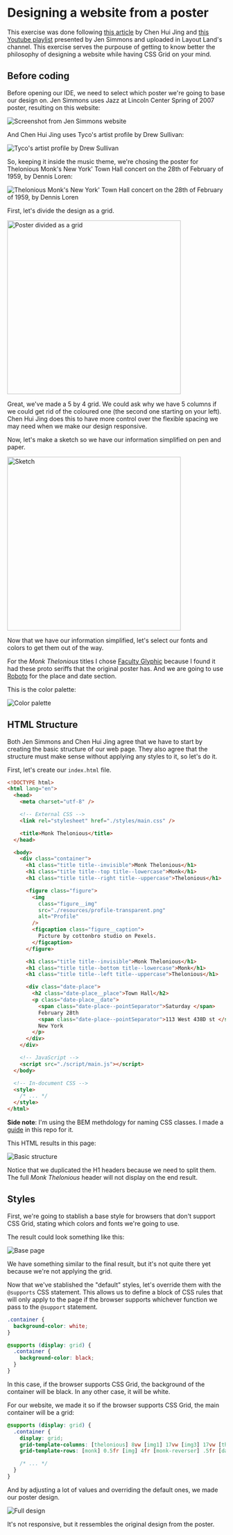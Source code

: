 # Designing a website from a poster
This exercise was done following [this article](https://chenhuijing.com/blog/how-i-design-with-css-grid/) by Chen Hui Jing and [this Youtube playlist](https://www.youtube.com/playlist?list=PLbSquHt1VCf2irEuVf8c2hsoOMKyeQ2LO) presented by Jen Simmons and uploaded in Layout Land's channel. This exercise serves the purpouse of getting to know better the philosophy of designing a website while having CSS Grid on your mind.

## Before coding
Before opening our IDE, we need to select which poster we're going to base our design on. Jen Simmons uses Jazz at Lincoln Center Spring of 2007 poster, resulting on this website:

![Screenshot from Jen Simmons website](./img/image.jpg)

And Chen Hui Jing uses Tyco's artist profile by Drew Sullivan:

![Tyco's artist profile by Drew Sullivan](./img/image-1.jpg)

So, keeping it inside the music theme, we're chosing the poster for Thelonious Monk's New York' Town Hall concert on the 28th of February of 1959, by Dennis Loren:

![Thelonious Monk's New York' Town Hall concert on the 28th of February of 1959, by Dennis Loren](./img/image-2.jpg)

First, let's divide the design as a grid.

<img src="./img/image-3.jpg" alt="Poster divided as a grid" style="width:400px;"/>

Great, we've made a 5 by 4 grid. We could ask why we have 5 columns if we could get rid of the coloured one (the second one starting on your left). Chen Hui Jing does this to have more control over the flexible spacing we may need when we make our design responsive.

Now, let's make a sketch so we have our information simplified on pen and paper.

<img src="./img/image-4.jpg" alt="Sketch" style="width:400px;"/>

Now that we have our information simplified, let's select our fonts and colors to get them out of the way.

For the *Monk Thelonious* titles I chose [Faculty Glyphic](https://fonts.google.com/specimen/Faculty+Glyphic) because I found it had these proto seriffs that the original poster has. And we are going to use [Roboto](https://fonts.google.com/specimen/Roboto) for the place and date section.

This is the color palette:

![Color palette](././img/image-2.png)

## HTML Structure
Both Jen Simmons and Chen Hui Jing agree that we have to start by creating the basic structure of our web page. They also agree that the structure must make sense without applying any styles to it, so let's do it.

First, let's create our `index.html` file.

```html
<!DOCTYPE html>
<html lang="en">
  <head>
    <meta charset="utf-8" />

    <!-- External CSS -->
    <link rel="stylesheet" href="./styles/main.css" />

    <title>Monk Thelonious</title>
  </head>

  <body>
    <div class="container">
      <h1 class="title title--invisible">Monk Thelonious</h1>
      <h1 class="title title--top title--lowercase">Monk</h1>
      <h1 class="title title--right title--uppercase">Thelonious</h1>

      <figure class="figure">
        <img
          class="figure__img"
          src="./resources/profile-transparent.png"
          alt="Profile"
        />
        <figcaption class="figure__caption">
          Picture by cottonbro studio on Pexels.
        </figcaption>
      </figure>

      <h1 class="title title--invisible">Monk Thelonious</h1>
      <h1 class="title title--bottom title--lowercase">Monk</h1>
      <h1 class="title title--left title--uppercase">Thelonious</h1>

      <div class="date-place">
        <h2 class="date-place__place">Town Hall</h2>
        <p class="date-place__date">
          <span class="date-place--pointSeparator">Saturday </span>
          February 28th
          <span class="date-place--pointSeparator">113 West 438D st </span>
          New York
        </p>
      </div>
    </div>

    <!-- JavaScript -->
    <script src="./script/main.js"></script>
  </body>

  <!-- In-document CSS -->
  <style>
    /* ... */
  </style>
</html>
```

**Side note**: I'm using the BEM methdology for naming CSS classes. I made a [guide](../../Development%20methodologies/BEM/Guide.md) in this repo for it.

This HTML results in this page:

![Basic structure](./img/image.png)

Notice that we duplicated the H1 headers because we need to split them. The full *Monk Thelonious* header will not display on the end result.

## Styles
First, we're going to stablish a base style for browsers that don't support CSS Grid, stating which colors and fonts we're going to use.

The result could look something like this:

![Base page](./img/image-1.png)

We have something similar to the final result, but it's not quite there yet because we're not applying the grid.

Now that we've stablished the "default" styles, let's override them with the `@supports` CSS statement. This allows us to define a block of CSS rules that will only apply to the page if the browser supports whichever function we pass to the `@support` statement.

```css
.container {
  background-color: white;
}

@supports (display: grid) {
  .container {
    background-color: black;
  }
}
```

In this case, if the browser supports CSS Grid, the background of the container will be black. In any other case, it will be white.

For our website, we made it so if the browser supports CSS Grid, the main container will be a grid:

```css
@supports (display: grid) {
  .container {
    display: grid;
    grid-template-columns: [thelonious] 8vw [img1] 17vw [img3] 17vw [thelonious-reversed] 8vw;
    grid-template-rows: [monk] 0.5fr [img] 4fr [monk-reverser] .5fr [date-time] .5fr;

    /* ... */
  }
}
```

And by adjusting a lot of values and overriding the default ones, we made our poster design.

![Full design](./img/image-3.png)

It's not responsive, but it ressembles the original design from the poster.
